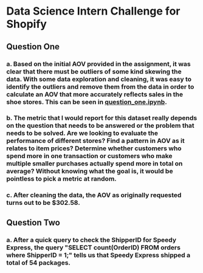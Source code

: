 # Data Science Intern Challenge for Shopify

## Question One
### a. Based on the initial AOV provided in the assignment, it was clear that there must be outliers of some kind skewing the data. With some data exploration and cleaning, it was easy to identify the outliers and remove them from the data in order to calculate an AOV that more accurately reflects sales in the shoe stores. This can be seen in [question_one.ipynb](https://github.com/twolightsabovethesea/shopify-data-science/blob/main/question_one.ipynb). 
### b. The metric that I would report for this dataset really depends on the question that needs to be answered or the problem that needs to be solved. Are we looking to evaluate the performance of different stores? Find a pattern in AOV as it relates to item prices? Determine whether customers who spend more in one transaction or customers who make multiple smaller purchases actually spend more in total on average? Without knowing what the goal is, it would be pointless to pick a metric at random.
### c. After cleaning the data, the AOV as originally requested turns out to be $302.58.

## Question Two
### a. After a quick query to check the ShipperID for Speedy Express, the query "SELECT count(OrderID) FROM orders where ShipperID = 1;" tells us that Speedy Express shipped a total of 54 packages.

